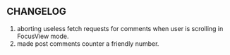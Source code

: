 ## CHANGELOG

1. aborting useless fetch requests for comments when user is scrolling in FocusView mode.
2. made post comments counter a friendly number.
